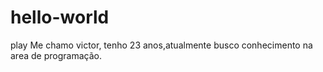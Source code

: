 # hello-world
play 
Me chamo victor, tenho 23 anos,atualmente busco conhecimento na area de programação.
